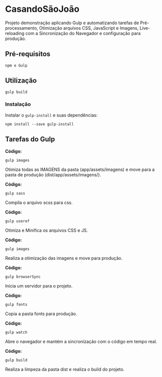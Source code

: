 # CasandoSãoJoão 

Projeto demonstração aplicando Gulp e automatizando tarefas de Pré-processamento, Otimização arquivos CSS, JavaScript e Imagens, Live-reloading com a Sincronização do Navegador e configuração para produção.

## Pré-requisitos
```
npm e Gulp  
```

## Utilização
```shell
gulp build
```

### Instalação

Instalar o `gulp-install` e suas dependências:

```shell
npm install --save gulp-install
```

## Tarefas do Gulp
 **Código:** 
```shell
gulp images 
```
Otimiza todas as IMAGENS da pasta (app/assets/imagens) e move para a pasta de produção (dist/app/assets/imagens/). 


 **Código:** 
```shell
gulp sass 
```
Compila o arquivo scss para css.


 **Código:** 
```shell
gulp useref 
```
Otimiza e Minifica os arquivos CSS e JS.


 **Código:** 
```shell
gulp images 
```
Realiza a otimização das imagens e move para produção.


 **Código:** 
```shell
gulp browserSync 
```
Inicia um servidor para o projeto.


 **Código:** 
```shell
gulp fonts 
```
Copia a pasta fonts para produção.


 **Código:** 
```shell
gulp watch 
```
Abre o navegador e mantém a sincronização com o código em tempo real.


 **Código:** 
```shell
gulp build 
```
Realiza a limpeza da pasta dist e realiza o build do projeto.


 

